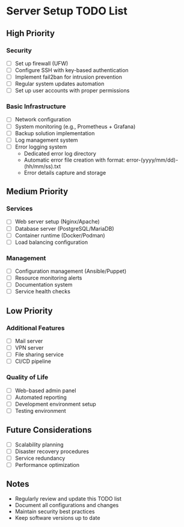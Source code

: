 # Server Setup TODO List

## High Priority

### Security
- [ ] Set up firewall (UFW)
- [ ] Configure SSH with key-based authentication
- [ ] Implement fail2ban for intrusion prevention
- [ ] Regular system updates automation
- [ ] Set up user accounts with proper permissions

### Basic Infrastructure
- [ ] Network configuration
- [ ] System monitoring (e.g., Prometheus + Grafana)
- [ ] Backup solution implementation
- [ ] Log management system
- [ ] Error logging system
  - Dedicated error log directory
  - Automatic error file creation with format: error-(yyyy/mm/dd)-(hh/mm/ss).txt
  - Error details capture and storage

## Medium Priority

### Services
- [ ] Web server setup (Nginx/Apache)
- [ ] Database server (PostgreSQL/MariaDB)
- [ ] Container runtime (Docker/Podman)
- [ ] Load balancing configuration

### Management
- [ ] Configuration management (Ansible/Puppet)
- [ ] Resource monitoring alerts
- [ ] Documentation system
- [ ] Service health checks

## Low Priority

### Additional Features
- [ ] Mail server
- [ ] VPN server
- [ ] File sharing service
- [ ] CI/CD pipeline

### Quality of Life
- [ ] Web-based admin panel
- [ ] Automated reporting
- [ ] Development environment setup
- [ ] Testing environment

## Future Considerations
- [ ] Scalability planning
- [ ] Disaster recovery procedures
- [ ] Service redundancy
- [ ] Performance optimization

## Notes
- Regularly review and update this TODO list
- Document all configurations and changes
- Maintain security best practices
- Keep software versions up to date